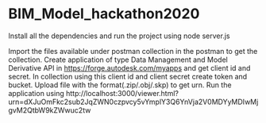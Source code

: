 # BIM_Model_hackathon2020

Install all the dependencies and run the project using node server.js

Import the files available under postman collection in the postman to get the collection. Create application of type Data Management and Model Derivative API in https://forge.autodesk.com/myapps and get client id and secret. In collection using this client id and client secret create token and bucket. Upload file with the format(.zip/.obj/.skp) to get urn. Run the application using 
http://localhost:3000/viewer.html?urn=dXJuOmFkc2sub2JqZWN0czpvcy5vYmplY3Q6YnVja2V0MDYyMDIwMjgvM2QtbW9kZWwuc2tw

